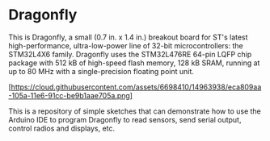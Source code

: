 # Dragonfly

This is Dragonfly, a small (0.7 in. x 1.4 in.) breakout board for ST's latest high-performance, ultra-low-power line of 32-bit microcontrollers: the STM32L4X6 family. Dragonfly uses the STM32L476RE 64-pin LQFP chip package with 512 kB of high-speed flash memory, 128 kB SRAM, running at up to 80 MHz with a single-precision floating point unit.

[https://cloud.githubusercontent.com/assets/6698410/14963938/eca809aa-105a-11e6-91cc-be9b1aae705a.png]

This is a repository of simple sketches that can demonstrate how to use the Arduino IDE to program Dragonfly to read sensors, send serial output, control radios and displays, etc.

